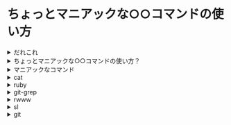 # ちょっとマニアックな○○コマンドの使い方



<details>
<summary>だれこれ</summary>

![pocke](https://cloud.githubusercontent.com/assets/4361134/26518086/425140a4-42e3-11e7-86c3-885af2b5c802.png)

- Pocke
- Actcat inc. / Engineer
- Rubyist, Vimmer, Arch Linux :heart:

</details>


<details>
<summary>ちょっとマニアックな○○コマンドの使い方？</summary>


https://atnd.org/events/88084
  
![170527134245](https://cloud.githubusercontent.com/assets/4361134/26518051/7e228ddc-42e2-11e7-92d0-cff4adf2a27f.png)




</details>


<details>
<summary>マニアックなコマンド</summary>

- Eject コマンド以外にも、マニアックな使い方を秘めたコマンドはあるはず…
    - 色々なコマンドのマニアックな使い方を紹介します。


</details>


<details>
<summary>cat</summary>


  <details>
  <summary>普通の使い方</summary>
  
  cat コマンドは、ファイルの中身を表示するのに使います。
  
```bash
$ cat /proc/cpuinfo
```
  
  </details>

</details>


<details>
<summary>ruby</summary>


</details>

<details>
<summary>git-grep</summary>


</details>

<details>
<summary>rwww</summary>


</details>

<details>
<summary>sl</summary>


</details>


<details>
<summary>git</summary>


</details>
